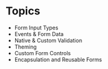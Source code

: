 <link rel="stylesheet" href="./assets/index.css" />

# Topics

- Form Input Types
- Events & Form Data
- Native & Custom Validation
- Theming
- Custom Form Controls
- Encapsulation and Reusable Forms
